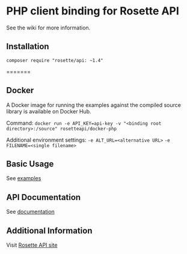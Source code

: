 # PHP client binding for Rosette API #
See the wiki for more information.

## Installation ##
`composer require "rosette/api: ~1.4"`

=======
## Docker ##
A Docker image for running the examples against the compiled source library is available on Docker Hub.

Command: `docker run -e API_KEY=api-key -v "<binding root directory>:/source" rosetteapi/docker-php`

Additional environment settings:
`-e ALT_URL=<alternative URL>`
`-e FILENAME=<single filename>`

## Basic Usage ##
See [examples](examples)

## API Documentation ##
See [documentation](http://rosette-api.github.io/php)

## Additional Information ##
Visit [Rosette API site](https://developer.rosette.com)
